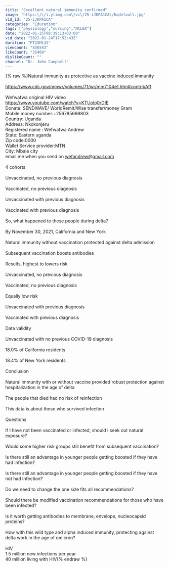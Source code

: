 ```yaml
---
title: "Excellent natural immunity confirmed"
image: "https:\/\/i.ytimg.com\/vi\/25-iJKPA1CA\/hqdefault.jpg"
vid_id: "25-iJKPA1CA"
categories: "Education"
tags: ["physiology","nursing","NCLEX"]
date: "2022-01-25T08:39:13+03:00"
vid_date: "2022-01-24T17:52:43Z"
duration: "PT25M13S"
viewcount: "836543"
likeCount: "35469"
dislikeCount: ""
channel: "Dr. John Campbell"
---
```

{% raw %}Natural immunity as protective as vaccine induced immunity<br /><br /><a rel="nofollow" target="blank" href="https://www.cdc.gov/mmwr/volumes/71/wr/mm7104e1.htm#contribAff">https://www.cdc.gov/mmwr/volumes/71/wr/mm7104e1.htm#contribAff</a><br /><br />Wefwafwa original HIV video<br /><a rel="nofollow" target="blank" href="https://www.youtube.com/watch?v=KTUolp0rDIE">https://www.youtube.com/watch?v=KTUolp0rDIE</a><br />Donate: SENDWAVE/ WorldRemit/Wise transfer/money Gram<br />Mobile money number:+256785698803<br />Country: Uganda<br />Address: Nkokonjeru<br />Registered name : Wefwafwa Andrew<br />State: Eastern uganda<br />Zip code:0000<br />Wallet Service provider:MTN<br />City: Mbale city<br />email me when you send on wefandrew@gmail.com<br /><br />4 cohorts<br /><br />Unvaccinated, no previous diagnosis<br /><br />Vaccinated, no previous diagnosis<br /><br />Unvaccinated with previous diagnosis<br /><br />Vaccinated with previous diagnosis<br /><br />So, what happened to these people during delta?<br /><br />By November 30, 2021, California and New York<br /><br />Natural immunity without vaccination protected against delta admission<br /><br />Subsequent vaccination boosts antibodies<br /><br />Results, highest to lowers risk<br /><br />Unvaccinated, no previous diagnosis<br /><br />Vaccinated, no previous diagnosis<br /><br />Equally low risk<br /><br />Unvaccinated with previous diagnosis<br /><br />Vaccinated with previous diagnosis<br /><br />Data validity<br /><br />Unvaccinated with no previous COVID-19 diagnosis<br /><br />18.0% of California residents<br /><br />18.4% of New York residents <br /><br />Conclusion<br /><br />Natural immunity with or without vaccine provided robust protection against hospitalization in the age of delta<br /><br />The people that died had no risk of reinfection<br /><br />This data is about those who survived infection<br /><br />Questions<br /><br />If I have not been vaccinated or infected, should I seek out natural exposure?<br /><br />Would some higher risk groups still benefit from subsequent vaccination?<br /><br />Is there still an advantage in younger people getting boosted if they have had infection?<br /><br />Is there still an advantage in younger people getting boosted if they have not had infection?<br /><br />Do we need to change the one size fits all recommendations?<br /><br />Should there be modified vaccination recommendations for those who have been infected?<br /><br />Is it worth getting antibodies to membrane, envelope, nucleocapsid proteins?<br /><br />How with this wild type and alpha induced immunity, protecting against delta work in the age of omicron?<br /><br />HIV<br />1.5 million new infections per year<br />40 million living with HIV{% endraw %}
